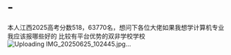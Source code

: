 # -
本人江西2025高考分数518，63770名，想问下各位大佬如果我想学计算机专业 我应该报哪些好的 比较有平台优势的双非学校学校
![Uploading IMG_20250625_102445.jpg…]()
